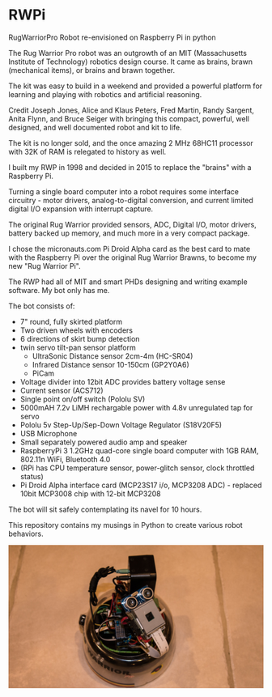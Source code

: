 # RWPi
RugWarriorPro Robot re-envisioned on Raspberry Pi in python

The Rug Warrior Pro robot was an outgrowth of an MIT (Massachusetts Institute of Technology) robotics design course. 
It came as brains, brawn (mechanical items), or brains and brawn together. 

The kit was easy to build in a weekend and provided a powerful platform for learning and 
playing with robotics and artificial reasoning. 


Credit Joseph Jones, Alice and Klaus Peters, Fred Martin, Randy Sargent, Anita Flynn, and Bruce Seiger 
with bringing this compact, powerful, well designed, and well documented robot and kit to life.

The kit is no longer sold, and the once amazing 2 MHz 68HC11 processor with 32K of RAM is relegated to history as well.

I built my RWP in 1998 and decided in 2015 to replace the "brains" with a Raspberry Pi. 

Turning a single board computer into a robot requires some interface circuitry - motor drivers, analog-to-digital conversion, 
and current limited digital I/O expansion with interrupt capture.  

The original Rug Warrior provided sensors, ADC, Digital I/O, motor drivers, battery backed up memory, and much more in a very compact package.

I chose the micronauts.com Pi Droid Alpha card as the best card to mate with the Raspberry Pi over the original Rug Warrior Brawns, 
to become my new "Rug Warrior Pi".

The RWP had all of MIT and smart PHDs designing and writing example software.  My bot only has me.

The bot consists of:
* 7" round, fully skirted platform
* Two driven wheels with encoders
* 6 directions of skirt bump detection
* twin servo tilt-pan sensor platform
    * UltraSonic Distance sensor 2cm-4m (HC-SR04)
    * Infrared Distance sensor 10-150cm (GP2Y0A6)
    * PiCam
* Voltage divider into 12bit ADC provides battery voltage sense
* Current sensor (ACS712)
* Single point on/off switch (Pololu SV)
* 5000mAH 7.2v LiMH rechargable power with 4.8v unregulated tap for servo
* Pololu 5v Step-Up/Sep-Down Voltage Regulator (S18V20F5)
* USB Microphone
* Small separately powered audio amp and speaker 
* RaspberryPi 3 1.2GHz quad-core single board computer with 1GB RAM, 802.11n WiFi, Bluetooth 4.0
* (RPi has CPU temperature sensor, power-glitch sensor, clock throttled status)
* Pi Droid Alpha interface card (MCP23S17 i/o, MCP3208 ADC) - replaced 10bit MCP3008 chip with 12-bit MCP3208

The bot will sit safely contemplating its navel for 10 hours.

This repository contains my musings in Python to create various robot behaviors.

<img src="RWPi_Pogo_2016.JPG" alt=" RugWarriorPro with Raspberry Pi Brain Transplant " style="max-width:100%;">
